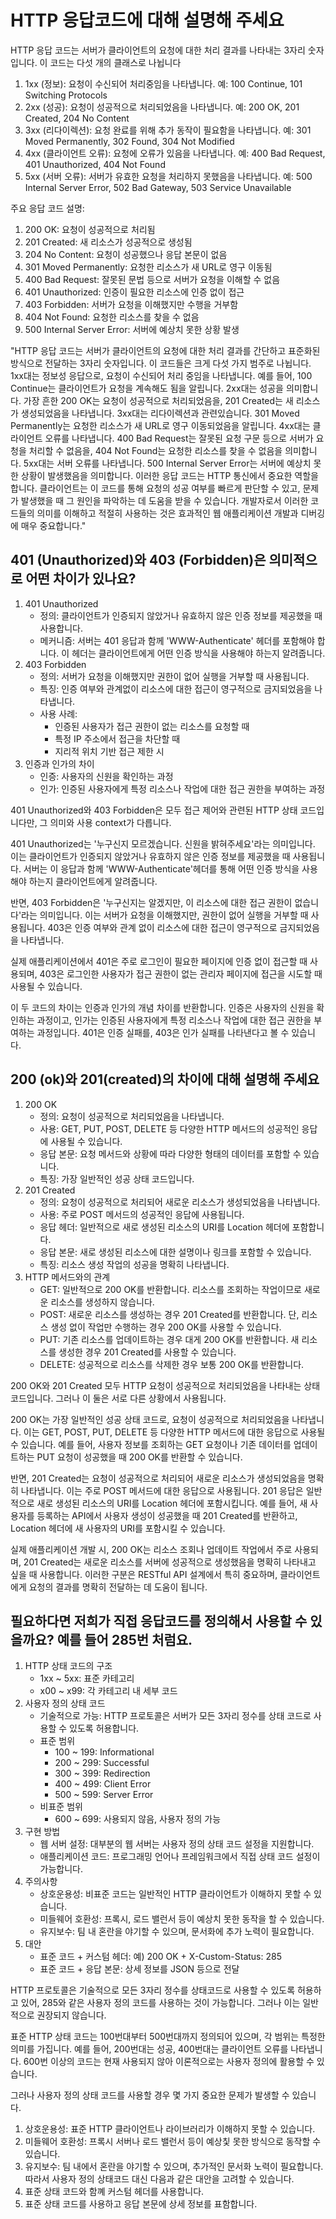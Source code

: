 # HTTP 응답코드에 대해 설명해 주세요
HTTP 응답 코드는 서버가 클라이언트의 요청에 대한 처리 결과를 나타내는 3자리 숫자입니다. 이 코드는 다섯 개의 클래스로 나뉩니다
1. 1xx (정보): 요청이 수신되어 처리중임을 나타냅니다.
예: 100 Continue, 101 Switching Protocols
2. 2xx (성공): 요청이 성공적으로 처리되었음을 나타냅니다.
예: 200 OK, 201 Created, 204 No Content
3. 3xx (리다이렉션): 요청 완료를 위해 추가 동작이 필요함을 나타냅니다.
예: 301 Moved Permanently, 302 Found, 304 Not Modified
4. 4xx (클라이언트 오류): 요청에 오류가 있음을 나타냅니다.
예: 400 Bad Request, 401 Unauthorized, 404 Not Found
5. 5xx (서버 오류): 서버가 유효한 요청을 처리하지 못했음을 나타냅니다.
예: 500 Internal Server Error, 502 Bad Gateway, 503 Service Unavailable

주요 응답 코드 설명:

1. 200 OK: 요청이 성공적으로 처리됨
2. 201 Created: 새 리소스가 성공적으로 생성됨
3. 204 No Content: 요청이 성공했으나 응답 본문이 없음
4. 301 Moved Permanently: 요청한 리소스가 새 URL로 영구 이동됨
5. 400 Bad Request: 잘못된 문법 등으로 서버가 요청을 이해할 수 없음
6. 401 Unauthorized: 인증이 필요한 리소스에 인증 없이 접근
7. 403 Forbidden: 서버가 요청을 이해했지만 수행을 거부함
8. 404 Not Found: 요청한 리소스를 찾을 수 없음
9. 500 Internal Server Error: 서버에 예상치 못한 상황 발생

"HTTP 응답 코드는 서버가 클라이언트의 요청에 대한 처리 결과를 간단하고 표준화된 방식으로 전달하는 3자리 숫자입니다. 이 코드들은 크게 다섯 가지 범주로 나뉩니다.
1xx대는 정보성 응답으로, 요청이 수신되어 처리 중임을 나타냅니다. 예를 들어, 100 Continue는 클라이언트가 요청을 계속해도 됨을 알립니다.
2xx대는 성공을 의미합니다. 가장 흔한 200 OK는 요청이 성공적으로 처리되었음을, 201 Created는 새 리소스가 생성되었음을 나타냅니다.
3xx대는 리다이렉션과 관련있습니다. 301 Moved Permanently는 요청한 리소스가 새 URL로 영구 이동되었음을 알립니다.
4xx대는 클라이언트 오류를 나타냅니다. 400 Bad Request는 잘못된 요청 구문 등으로 서버가 요청을 처리할 수 없음을, 404 Not Found는 요청한 리소스를 찾을 수 없음을 의미합니다.
5xx대는 서버 오류를 나타냅니다. 500 Internal Server Error는 서버에 예상치 못한 상황이 발생했음을 의미합니다.
이러한 응답 코드는 HTTP 통신에서 중요한 역할을 합니다. 클라이언트는 이 코드를 통해 요청의 성공 여부를 빠르게 판단할 수 있고, 문제가 발생했을 때 그 원인을 파악하는 데 도움을 받을 수 있습니다. 개발자로서 이러한 코드들의 의미를 이해하고 적절히 사용하는 것은 효과적인 웹 애플리케이션 개발과 디버깅에 매우 중요합니다."
## 401 (Unauthorized)와 403 (Forbidden)은 의미적으로 어떤 차이가 있나요?
1. 401 Unauthorized
   - 정의: 클라이언트가 인증되지 않았거나 유효하지 않은 인증 정보를 제공했을 때 사용합니다.
   - 메커니즘: 서버는 401 응답과 함께 'WWW-Authenticate' 헤더를 포함해야 합니다. 이 헤더는 클라이언트에게 어떤 인증 방식을 사용해야 하는지 알려줍니다.
2. 403 Forbidden
   - 정의: 서버가 요청을 이해했지만 권한이 없어 실행을 거부할 때 사용됩니다.
   - 특징: 인증 여부와 관계없이 리소스에 대한 접근이 영구적으로 금지되었음을 나타냅니다.
   - 사용 사례:
     - 인증된 사용자가 접근 권한이 없는 리소스를 요청할 때
     - 특정 IP 주소에서 접근을 차단할 때
     - 지리적 위치 기반 접근 제한 시
3. 인증과 인가의 차이
   - 인증: 사용자의 신원을 확인하는 과정
   - 인가: 인증된 사용자에게 특정 리소스나 작업에 대한 접근 권한을 부여하는 과정

401 Unauthorized와 403 Forbidden은 모두 접근 제어와 관련된 HTTP 상태 코드입니다만, 그 의미와 사용 context가 다릅니다.

401 Unauthorized는 '누구신지 모르겠습니다. 신원을 밝혀주세요'라는 의미입니다. 이는 클라이언트가 인증되지  않았거나 유효하지 않은 인증 정보를 제공했을 때 사용됩니다.
서버는 이 응답과 함께 'WWW-Authenticate'헤더를 통해 어떤 인증 방식을 사용해야 하는지 클라이언트에게 알려줍니다.

반면, 403 Forbidden은 '누구신지는 알겠지만, 이 리소스에 대한 접근 권한이 없습니다'라는 의미입니다. 
이는 서버가 요청을 이해했지만, 권한이 없어 실행을 거부할 때 사용됩니다. 403은 인증 여부와 관계 없이 리소스에 대한 접근이 영구적으로 금지되었음을 나타냅니다.

실제 애플리케이션에서 401은 주로 로그인이 필요한 페이지에 인증 없이 접근할 때 사용되며, 403은 로그인한 사용자가 접근 권한이 없는 관리자 페이지에 접근을 시도할 때 사용될 수 있습니다.

이 두 코드의 차이는 인증과 인가의 개념 차이를 반환합니다. 인증은 사용자의 신원을 확인하는 과정이고, 인가는 인증된 사용자에게 특정 리소스나 작업에 대한 접근 권한을 부여하는 과정입니다. 401은 인증 실패를, 403은 인가 실패를 나타낸다고 볼 수 있습니다.
## 200 (ok)와 201(created)의 차이에 대해 설명해 주세요
1. 200 OK
   - 정의: 요청이 성공적으로 처리되었음을 나타냅니다.
   - 사용: GET, PUT, POST, DELETE 등 다양한 HTTP 메서드의 성공적인 응답에 사용될 수 있습니다.
   - 응답 본문: 요청 메서드와 상황에 따라 다양한 형태의 데이터를 포함할 수 있습니다.
   - 특징: 가장 일반적인 성공 상태 코드입니다.
2. 201 Created
   - 정의: 요청이 성공적으로 처리되어 새로운 리소스가 생성되었음을 나타냅니다.
   - 사용: 주로 POST 메서드의 성공적인 응답에 사용됩니다.
   - 응답 헤더: 일반적으로 새로 생성된 리소스의 URI를 Location 헤더에 포함합니다.
   - 응답 본문: 새로 생성된 리소스에 대한 설명이나 링크를 포함할 수 있습니다.
   - 특징: 리소스 생성 작업의 성공을 명확히 나타냅니다.
3. HTTP 메서드와의 관계
   - GET: 일반적으로 200 OK를 반환합니다. 리소스를 조회하는 작업이므로 새로운 리소스를 생성하지 않습니다.
   - POST: 새로운 리소스를 생성하는 경우 201 Created를 반환합니다. 단, 리소스 생성 없이 작업만 수행하는 경우 200 OK를 사용할 수 있습니다.
   - PUT: 기존 리소스를 업데이트하는 경우 대게 200 OK를 반환합니다. 새 리소스를 생성한 경우 201 Created를 사용할 수 있습니다.
   - DELETE: 성공적으로 리소스를 삭제한 경우 보통 200 OK를 반환합니다.

200 OK와 201 Created 모두 HTTP 요청이 성공적으로 처리되었음을 나타내는 상태 코드입니다. 그러나 이 둘은 서로 다른 상황에서 사용됩니다.

200 OK는 가장 일반적인 성공 상태 코드로, 요청이 성공적으로 처리되었음을 나타냅니다. 이는 GET, POST, PUT, DELETE 등 다양한 HTTP 메서드에 대한 응답으로 사용될 수 있습니다. 
예를 들어, 사용자 정보를 조회하는 GET 요청이나 기존 데이터를 업데이트하는 PUT 요청이 성공했을 때 200 OK를 반환할 수 있습니다.

반면, 201 Created는 요청이 성공적으로 처리되어 새로운 리소스가 생성되었음을 명확히 나타냅니다. 이는 주로 POST 메서드에 대한 응답으로 사용됩니다.
201 응답은 일반적으로 새로 생성된 리소스의 URI를 Location 헤더에 포함시킵니다. 예를 들어, 새 사용자를 등록하는 API에서 사용자 생성이 성공했을 때 201 Created를 반환하고, Location 헤더에 새 사용자의 URI를 포함시킬 수 있습니다.

실제 애플리케이션 개발 시, 200 OK는 리소스 조회나 업데이트 작업에서 주로 사용되며, 201 Created는 새로운 리소스를 서버에 성공적으로 생성했음을 명확히 나타내고 싶을 때 사용합니다. 
이러한 구분은 RESTful API 설계에서 특히 중요하며, 클라이언트에게 요청의 결과를 명확히 전달하는 데 도움이 됩니다.
## 필요하다면 저희가 직접 응답코드를 정의해서 사용할 수 있을까요? 예를 들어 285번 처럼요.
1. HTTP 상태 코드의 구조
   - 1xx ~ 5xx: 표준 카테고리
   - x00 ~ x99: 각 카테고리 내 세부 코드
2. 사용자 정의 상태 코드
   - 기술적으로 가능: HTTP 프로토콜은 서버가 모든 3자리 정수를 상태 코드로 사용할 수 있도록 허용합니다.
   - 표준 범위
     - 100 ~ 199: Informational
     - 200 ~ 299: Successful
     - 300 ~ 399: Redirection
     - 400 ~ 499: Client Error
     - 500 ~ 599: Server Error
   - 비표준 범위
     - 600 ~ 699: 사용되지 않음, 사용자 정의 가능
3. 구현 방법
   - 웹 서버 설정: 대부분의 웹 서버는 사용자 정의 상태 코드 설정을 지원합니다.
   - 애플리케이션 코드: 프로그래밍 언어나 프레임워크에서 직접 상태 코드 설정이 가능합니다.
4. 주의사항
   - 상호운용성: 비표준 코드는 일반적인 HTTP 클라이언트가 이해하지 못할 수 있습니다.
   - 미들웨어 호환성: 프록시, 로드 밸런서 등이 예상치 못한 동작을 할 수 있습니다.
   - 유지보수: 팀 내 혼란을 야기할 수 있으며, 문서화에 추가 노력이 필요합니다.
5. 대안
   - 표준 코드 + 커스텀 헤더: 예) 200 OK + X-Custom-Status: 285
   - 표준 코드 + 응답 본문: 상세 정보를 JSON 등으로 전달

HTTP 프로토콜은 기술적으로 모든 3자리 정수를 상태코드로 사용할 수 있도록 허용하고 있어, 285와 같은 사용자 정의 코드를 사용하는 것이 가능합니다. 그러나 이는 일반적으로 권장되지 않습니다.

표준 HTTP 상태 코드는 100번대부터 500번대까지 정의되어 있으며, 각 범위는 특정한 의미를 가집니다. 
예를 들어, 200번대는 성공, 400번대는 클라이언트 오류를 나타냅니다. 600번 이상의 코드는 현재 사용되지 않아 이론적으로는 사용자 정의에 활용할 수 있습니다.

그러나 사용자 정의 상태 코드를 사용할 경우 몇 가지 중요한 문제가 발생할 수 있습니다.
1. 상호운용성: 표준 HTTP 클라이언트나 라이브러리가 이해하지 못할 수 있습니다.
2. 미들웨어 호환성: 프록시 서버나 로드 밸런서 등이 예상칯 못한 방식으로 동작할 수 있습니다.
3. 유지보수: 팀 내에서 혼란을 야기할 수 있으며, 추가적인 문서화 노력이 필요합니다.
따라서 사용자 정의 상태코드 대신 다음과 같은 대안을 고려할 수 있습니다.
1. 표준 상태 코드와 함꼐 커스텀 헤더를 사용합니다.
2. 표준 상태 코드를 사용하고 응답 본문에 상세 정보를 표함합니다.